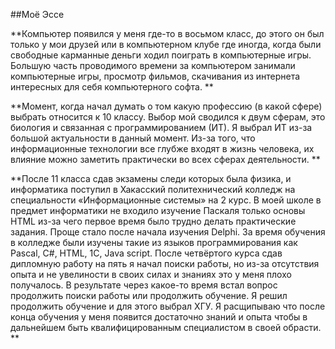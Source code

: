 ##Моё Эссе

**Компьютер появился у меня где-то в восьмом класс, до этого он был только у мои друзей или в компьютерном клубе где иногда, когда были свободные карманные деньги ходил поиграть в компьютерные игры. Большую часть проводимого времени за компьютером занимали компьютерные игры, просмотр фильмов, скачивания из интернета интересных для себя компьютерного софта. **

**Момент, когда начал думать о том какую профессию (в какой сфере) выбрать относится к 10 классу. Выбор мой сводился к двум сферам, это биология и связанная с программированием (ИТ). Я выбрал ИТ из-за большой актуальности в данный момент. Из-за того, что информационные технологии все глубже входят в жизнь человека, их влияние можно заметить практически во всех сферах деятельности. **

**После 11 класса сдав экзамены следи которых была физика, и информатика поступил в Хакасский политехнический колледж на специальности «Информационные системы» на 2 курс. В моей школе в предмет информатики не входило изучение Паскаля только основы HTML из-за чего первое время было трудно делать практические задания. Проще стало после начала изучения Delphi. За время обучения в колледже были изучены такие из языков программирования как Pascal, C#, HTML, 1C, Java script. После четвёртого курса сдав дипломную работу на пять я начал поиски работы, но из-за отсутствия опыта и не увелиности в своих силах и знаниях это у меня плохо получалось. В результате через какое-то время встал вопрос продолжить поиски работы или продолжить обучение. Я решил продолжить обучение и для этого выбрал ХГУ. Я расщипываю что после конца обучения у меня появится достаточно знаний и опыта чтобы в дальнейшем быть квалифицированным специалистом в своей обрасти. **       
